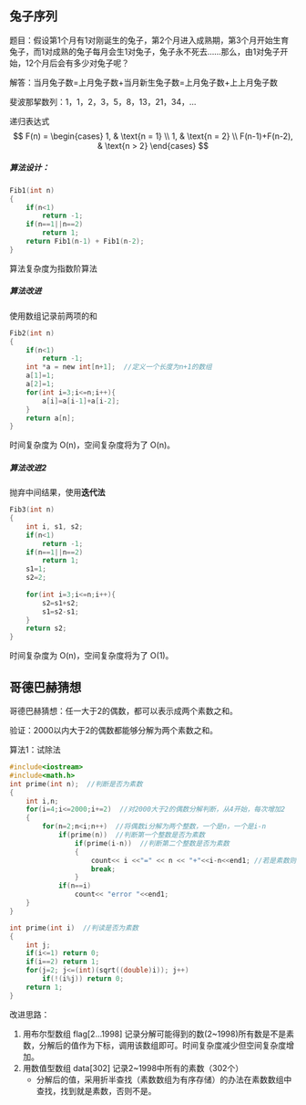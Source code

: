 ## 兔子序列

题目：假设第1个月有1对刚诞生的兔子，第2个月进入成熟期，第3个月开始生育兔子，而1对成熟的兔子每月会生1对兔子，兔子永不死去……那么，由1对兔子开始，12个月后会有多少对兔子呢？

解答：当月兔子数=上月兔子数+当月新生兔子数=上月兔子数+上上月兔子数

斐波那挈数列：1，1，2，3，5，8，13，21，34，…

递归表达式
$$
F(n) =
\begin{cases}
1, & \text{n = 1}  \\
1, & \text{n = 2}  \\
F(n-1)+F(n-2), & \text{n > 2}
\end{cases}
$$


##### 算法设计：

```c
Fib1(int n)
{
    if(n<1)
        return -1;
    if(n==1||n==2)
        return 1;
    return Fib1(n-1) + Fib1(n-2);
}
```

算法复杂度为指数阶算法



##### 算法改进

使用数组记录前两项的和

```c
Fib2(int n)
{
    if(n<1)
        return -1;
    int *a = new int[n+1];  //定义一个长度为n+1的数组
    a[1]=1;
    a[2]=1;
    for(int i=3;i<=n;i++){
        a[i]=a[i-1]+a[i-2];
    }
    return a[n];
}
```

时间复杂度为 O(n)，空间复杂度将为了 O(n)。



##### 算法改进2

抛弃中间结果，使用**迭代法**

```c
Fib3(int n)
{
    int i, s1, s2;
    if(n<1)
        return -1;
    if(n==1||n==2)
        return 1;
    s1=1;
    s2=2;
    
    for(int i=3;i<=n;i++){
        s2=s1+s2;
        s1=s2-s1;
    }
    return s2;
}
```

时间复杂度为 O(n)，空间复杂度将为了 O(1)。



## 哥德巴赫猜想

哥德巴赫猜想：任一大于2的偶数，都可以表示成两个素数之和。

验证：2000以内大于2的偶数都能够分解为两个素数之和。

算法1：试除法

```c
#include<iostream>
#include<math.h>
int prime(int n);  //判断是否为素数
{
    int i,n;
    for(i=4;i<=2000;i+=2)  //对2000大于2的偶数分解判断，从4开始，每次增加2
    {
        for(n=2;n<i;n++)  //将偶数i分解为两个整数，一个是n，一个是i-n
            if(prime(n))  //判断第一个整数是否为素数
                if(prime(i-n))  //判断第二个整数是否为素数
                {
                    count<< i <<"=" << n << "+"<<i-n<<end1; //若是素数则输出
                    break;
                }
            if(n==i)
                count<< "error "<<end1;
    }
}

int prime(int i)  //判读是否为素数
{
    int j;
    if(i<=1) return 0;
    if(i==2) return 1;
    for(j=2; j<=(int)(sqrt((double)i)); j++)
        if(!(i%j)) return 0;
    return 1;
}
```

改进思路：

1. 用布尔型数组 flag[2...1998] 记录分解可能得到的数(2~1998)所有数是不是素数，分解后的值作为下标，调用该数组即可。时间复杂度减少但空间复杂度增加。
2. 用数值型数组 data[302] 记录2~1998中所有的素数（302个）
   * 分解后的值，采用折半查找（素数数组为有序存储）的办法在素数数组中查找，找到就是素数，否则不是。